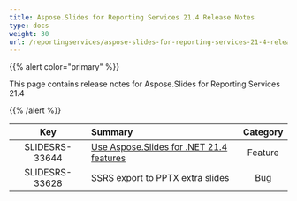 ```yaml
---
title: Aspose.Slides for Reporting Services 21.4 Release Notes
type: docs
weight: 30
url: /reportingservices/aspose-slides-for-reporting-services-21-4-release-notes/
---
```


{{% alert color="primary" %}} 

This page contains release notes for Aspose.Slides for Reporting Services 21.4

{{% /alert %}} 

|**Key** |**Summary** |**Category** |
| :-: | :- | :-: |
|SLIDESRS-33644|[Use Aspose.Slides for .NET 21.4 features](https://docs.aspose.com/slides/net/aspose-slides-for-net-21-4-release-notes/)|Feature|
|SLIDESRS-33628|SSRS export to PPTX extra slides|Bug|


